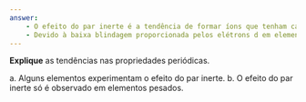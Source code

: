 ```yaml
---
answer:
    - O efeito do par inerte é a tendência de formar íons que tenham carga duas unidades menores doq ue o esperado com base no número atômico.
    - Devido à baixa blindagem proporcionada pelos elétrons d em elementos pesados, a capacidade dos elétrons s de penetrar no núcleo e se manterem mais fixos é maior do que o esperado.
---
```


**Explique** as tendências nas propriedades periódicas.

a. Alguns elementos experimentam o efeito do par inerte.
b. O efeito do par inerte só é observado em elementos pesados.

